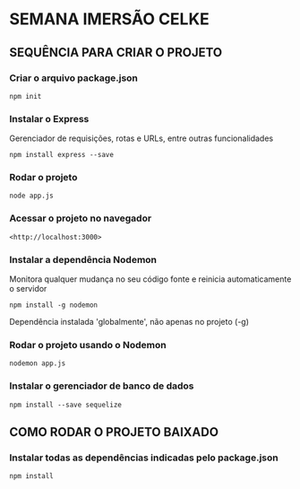 # SEMANA IMERSÃO CELKE

## SEQUÊNCIA PARA CRIAR O PROJETO

### Criar o arquivo package.json

`npm init`

### Instalar o Express

Gerenciador de requisições, rotas e URLs, entre outras funcionalidades

`npm install express --save`

### Rodar o projeto

`node app.js`

### Acessar o projeto no navegador

`<http://localhost:3000>`

### Instalar a dependência Nodemon

Monitora qualquer mudança no seu código fonte e reinicia automaticamente o servidor

`npm install -g nodemon`

Dependência instalada 'globalmente', não apenas no projeto (-g)

### Rodar o projeto usando o Nodemon

`nodemon app.js`

### Instalar o gerenciador de banco de dados

`npm install --save sequelize`

## COMO RODAR O PROJETO BAIXADO

### Instalar todas as dependências indicadas pelo package.json

`npm install`

